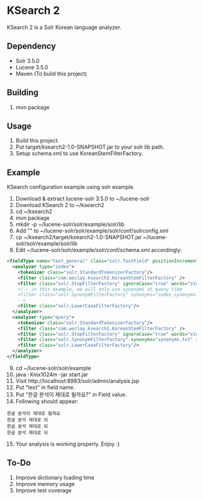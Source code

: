 KSearch 2
=========

KSearch 2 is a Solr Korean language analyzer.

Dependency
----------

 * Solr 3.5.0
 * Lucene 3.5.0
 * Maven (To build this project)

Building
--------

 1. mvn package

Usage
-----

1. Build this project.
2. Put target/ksearch2-1.0-SNAPSHOT.jar to your solr lib path.
3. Setup schema.xml to use KoreanStemFilterFactory.

Example
-------

KSearch configuration example using solr example.

1. Download & extract lucene-solr 3.5.0 to ~/lucene-solr
2. Download KSearch 2 to ~/ksearch2
3. cd ~/ksearch2
4. mvn package
5. mkdir -p ~/lucene-solr/solr/example/solr/lib
6. Add "<lib dir="./lib" />" to ~/lucene-solr/solr/example/solr/conf/solrconfig.xml
7. cp ~/ksearch2/target/ksearch2-1.0-SNAPSHOT.jar ~/lucene-solr/solr/example/solr/lib
8. Edit ~/lucene-solr/solr/example/solr/conf/schema.xml accordingly:

``` xml
<fieldType name="text_general" class="solr.TextField" positionIncrementGap="100">
  <analyzer type="index">
    <tokenizer class="solr.StandardTokenizerFactory"/>
    <filter class="com.weclay.ksearch2.KoreanStemFilterFactory" />
    <filter class="solr.StopFilterFactory" ignoreCase="true" words="stopwords.txt" enablePositionIncrements="true" />
    <!-- in this example, we will only use synonyms at query time
    <filter class="solr.SynonymFilterFactory" synonyms="index_synonyms.txt" ignoreCase="true" expand="false"/>
    -->
    <filter class="solr.LowerCaseFilterFactory"/>
  </analyzer>
  <analyzer type="query">
    <tokenizer class="solr.StandardTokenizerFactory"/>
    <filter class="com.weclay.ksearch2.KoreanStemFilterFactory" />
    <filter class="solr.StopFilterFactory" ignoreCase="true" words="stopwords.txt" enablePositionIncrements="true" />
    <filter class="solr.SynonymFilterFactory" synonyms="synonyms.txt" ignoreCase="true" expand="true"/>
    <filter class="solr.LowerCaseFilterFactory"/>
  </analyzer>
</fieldType>
```

9. cd ~/lucene-solr/solr/example
10. java -Xmx1024m -jar start.jar
11. Visit http://localhost:8983/solr/admin/analysis.jsp
12. Put "text" in field name.
13. Put "한글 분석이 제대로 될까요?" in Field value.
14. Following should appear:

```
한글 분석이 제대로 될까요
한글 분석 제대로 되
한글 분석 제대로 되
한글 분석 제대로 되
```

15. Your analysis is working properly. Enjoy :)

To-Do
-----

1. Improve dictionary loading time
2. Improve memory usage
3. Improve test coverage

